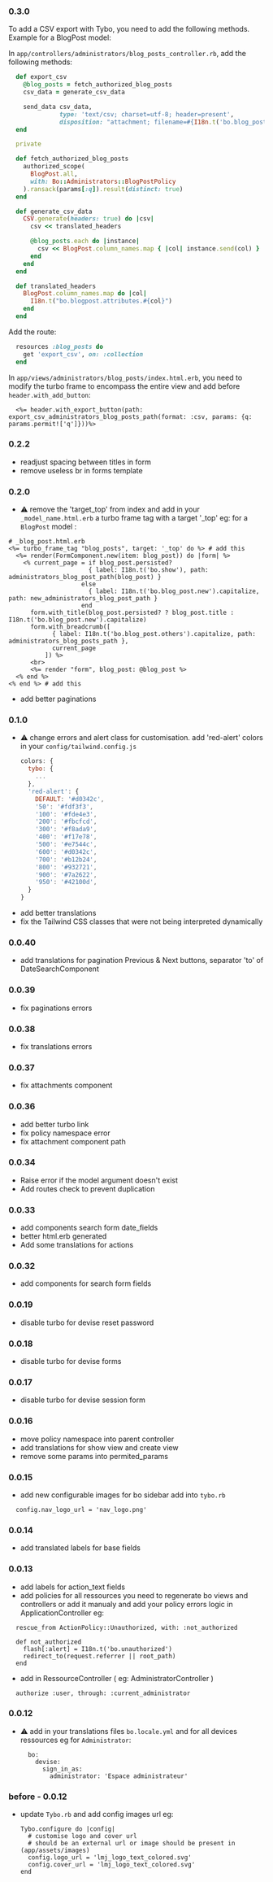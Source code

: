 ### 0.3.0
To add a CSV export with Tybo, you need to add the following methods.
Example for a BlogPost model:

In `app/controllers/administrators/blog_posts_controller.rb`, add the following methods:
```ruby
  def export_csv
    @blog_posts = fetch_authorized_blog_posts
    csv_data = generate_csv_data

    send_data csv_data,
              type: 'text/csv; charset=utf-8; header=present',
              disposition: "attachment; filename=#{I18n.t('bo.blog_post.others')}_#{Time.zone.now}.csv"
  end

  private

  def fetch_authorized_blog_posts
    authorized_scope(
      BlogPost.all,
      with: Bo::Administrators::BlogPostPolicy
    ).ransack(params[:q]).result(distinct: true)
  end

  def generate_csv_data
    CSV.generate(headers: true) do |csv|
      csv << translated_headers

      @blog_posts.each do |instance|
        csv << BlogPost.column_names.map { |col| instance.send(col) }
      end
    end
  end

  def translated_headers
    BlogPost.column_names.map do |col|
      I18n.t("bo.blogpost.attributes.#{col}")
    end
  end
```

Add the route:
```ruby
  resources :blog_posts do
    get 'export_csv', on: :collection
  end
```
In `app/views/administrators/blog_posts/index.html.erb`, you need to modify the turbo frame to encompass the entire view and add before `header.with_add_button`:
```
  <%= header.with_export_button(path: export_csv_administrators_blog_posts_path(format: :csv, params: {q: params.permit!['q']}))%>
```
### 0.2.2
- readjust spacing between titles in form
- remove useless br in forms template
### 0.2.0
- :warning: remove the 'target_top' from index and add in your `_model_name.html.erb` a turbo frame  tag with a target '_top' 
  eg: for a `BlogPost` model :
```
# _blog_post.html.erb
<%= turbo_frame_tag "blog_posts", target: '_top' do %> # add this
  <%= render(FormComponent.new(item: blog_post)) do |form| %>
    <% current_page = if blog_post.persisted?
                      { label: I18n.t('bo.show'), path: administrators_blog_post_path(blog_post) }
                    else
                      { label: I18n.t('bo.blog_post.new').capitalize, path: new_administrators_blog_post_path }
                    end
      form.with_title(blog_post.persisted? ? blog_post.title : I18n.t('bo.blog_post.new').capitalize)
      form.with_breadcrumb([
            { label: I18n.t('bo.blog_post.others').capitalize, path: administrators_blog_posts_path },
            current_page
          ]) %>
      <br>
      <%= render "form", blog_post: @blog_post %>
  <% end %>
<% end %> # add this
```
- add better paginations
### 0.1.0
- :warning: change errors and alert class for customisation.
  add 'red-alert' colors in your `config/tailwind.config.js`
  ```js
  colors: {
    tybo: {
      ...
    },
    'red-alert': {
      DEFAULT: '#d0342c',
      '50': '#fdf3f3',
      '100': '#fde4e3',
      '200': '#fbcfcd',
      '300': '#f8ada9',
      '400': '#f17e78',
      '500': '#e7544c',
      '600': '#d0342c',
      '700': '#b12b24',
      '800': '#932721',
      '900': '#7a2622',
      '950': '#42100d',
    }
  }
  ```
- add better translations
- fix the Tailwind CSS classes that were not being interpreted dynamically
### 0.0.40
- add translations for pagination Previous & Next buttons, separator 'to' of DateSearchComponent
### 0.0.39
- fix paginations errors
### 0.0.38
- fix translations errors
### 0.0.37
- fix attachments component
### 0.0.36
- add better turbo link
- fix policy namespace error
- fix attachment component path
### 0.0.34
- Raise error if the model argument doesn't exist
- Add routes check to prevent duplication
### 0.0.33
- add components search form date_fields 
- better html.erb generated
- Add some translations for actions
### 0.0.32
- add components for search form fields
### 0.0.19
- disable turbo for devise reset password
### 0.0.18
- disable turbo for devise forms
### 0.0.17
- disable turbo for devise session form
### 0.0.16
- move policy namespace into parent controller
- add translations for show view and create view
- remove some params into permited_params 
### 0.0.15
- add new configurable images for bo sidebar
add into `tybo.rb`
```
  config.nav_logo_url = 'nav_logo.png'
```
### 0.0.14
- add translated labels for base fields
### 0.0.13
- add labels for action_text fields
- add policies for all ressources
  you need to regenerate bo views and controllers or add it manualy and add your policy errors logic in ApplicationController eg:
```
  rescue_from ActionPolicy::Unauthorized, with: :not_authorized

  def not_authorized
    flash[:alert] = I18n.t('bo.unauthorized')
    redirect_to(request.referrer || root_path)
  end
```
- add in RessourceController ( eg: AdministratorController )
```
  authorize :user, through: :current_administrator
```

### 0.0.12
- :warning: add in your translations files `bo.locale.yml` and for all devices ressources
  eg for `Administrator`: 
  ```
    bo:
      devise:
        sign_in_as:
          administrator: 'Espace administrateur'
  ```
### before - 0.0.12
- update `Tybo.rb` and add config images url
  eg: 
  ```
  Tybo.configure do |config|
    # customise logo and cover url
    # should be an external url or image should be present in (app/assets/images)
    config.logo_url = 'lmj_logo_text_colored.svg'
    config.cover_url = 'lmj_logo_text_colored.svg'
  end
  ```
